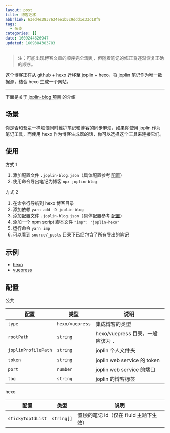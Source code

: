 ```yaml
---
layout: post
title: 博客迁移
abbrlink: 63ed4e3837634ee1b5c9ddd1e33d18f9
tags:
  - 杂谈
categories: []
date: 1609244626947
updated: 1609384383783
---
```


> 注：可能出现博客文章的顺序完全混乱，但随着笔记的修正将逐渐恢复正确的顺序。

这个博客正在从 github + hexo 迁移至 joplin + hexo，将 joplin 笔记作为唯一数据源，结合 hexo 生成一个网站。

***

下面是关于 [joplin-blog 项目](http://github.com/rxliuli/joplin-blog) 的介绍

## 场景

你是否和吾辈一样烦恼同时维护笔记和博客的同步麻烦，如果你使用 joplin 作为笔记工具，而使用 hexo 作为博客生成器的话，你可以选择这个工具来连接它们。

## 使用

方式 1

1. 添加配置文件 `.joplin-blog.json`（具体配置参考 [配置](#配置)）
2. 使用命令导出笔记为博客 `npx joplin-blog`

方式 2

1. 在命令行导航到 hexo 博客目录
2. 添加依赖 `yarn add -D joplin-blog`
3. 添加配置文件 `.joplin-blog.json`（具体配置参考 [配置](#配置)）
4. 添加一个 npm script 脚本文件 `"imp": "joplin-hexo"`
5. 运行命令 `yarn imp`
6. 可以看到 `source/_posts` 目录下已经包含了所有导出的笔记

## 示例

- [hexo](https://github.com/rxliuli/joplin-blog/tree/master/tutorials/hexo-example)
- [vuepress](https://github.com/rxliuli/joplin-blog/tree/master/tutorials/vuepress-example)

## 配置

公共

| 配置                  | 类型              | 说明                         |
| ------------------- | --------------- | -------------------------- |
| `type`              | `hexo/vuepress` | 集成博客的类型                    |
| `rootPath`          | `string`        | hexo/vuepress 目录，一般应该为 `.` |
| `joplinProfilePath` | `string`        | joplin 个人文件夹               |
| `token`             | `string`        | joplin web service 的 token |
| `port`              | `number`        | joplin web service 的端口     |
| `tag`               | `string`        | joplin 的博客标签               |

hexo

| 配置                | 类型         | 说明                       |
| ----------------- | ---------- | ------------------------ |
| `stickyTopIdList` | `string[]` | 置顶的笔记 id（仅在 fluid 主题下生效） |
